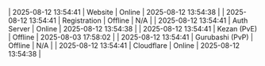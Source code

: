 | 2025-08-12 13:54:41 | Website | Online | 2025-08-12 13:54:38 |
| 2025-08-12 13:54:41 | Registration | Offline | N/A |
| 2025-08-12 13:54:41 | Auth Server | Online | 2025-08-12 13:54:38 |
| 2025-08-12 13:54:41 | Kezan (PvE) | Offline | 2025-08-03 17:58:02 |
| 2025-08-12 13:54:41 | Gurubashi (PvP) | Offline | N/A |
| 2025-08-12 13:54:41 | Cloudflare | Online | 2025-08-12 13:54:38 |

